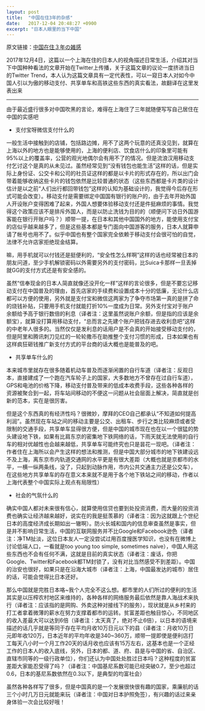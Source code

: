 ```yaml
---
layout: post
title:  "中国在住3年的杂感"
date:   2017-12-04 20:48:27 +0900
excerpt: "日本人眼里的当下中国"
---
```

原文链接：[中国在住３年の雑感 ](https://anond.hatelabo.jp/20171203173311)

2017年12月4日，这篇以一个上海在住的日本人的视角描述日常生活，介绍其对当下中国种种看法的文章开始在Twitter上传播，关于这篇文章的议论一度挤进当日的Twitter Trend，本人认为这篇文章具有一定代表性，可以一窥日本人对如今中国人引以为傲的移动支付、共享单车和高铁这些东西的真实看法，故翻译在这里发表出来

***

由于最近盛行很多对中国吹黑的言论，难得在上海住了三年就随便写写自己居住在中国的实感吧

+ 支付宝呀微信支付什么的

一般生活中接触到的店铺，包括路边摊，用不了这两个玩意的还真没见到，就算在上海以外的地方也是能够使用的，上海的便利店、饮食店什么的印象里可能有95%以上的覆盖率，公营的观光地偶尔会有用不了的情况。但是流浪汉用移动支付乞讨这个是真的从未见过。虽然经常见到“没有钱包也能生活”这样的话，但是实际上身份证、公交卡和公司的社员证这样的都是以卡片的形式存在的，所以出门会带着能够收纳这些卡片的钱包依然是比较普通的状态（这些东西都是卡片类的设计估计是以之前“人们出行都回带钱包”这样的认知为基础设计的，我觉得今后存在形式可能会改变）。移动支付是需要绑定中国国有银行的账户的，由于去年开始外国人开设账户变得困难了起来，外国人想要体验移动支付还是件挺麻烦的事情。我觉得这个政策应该不是排斥外国人，而是以防止洗钱为目的的（顺便问下访日外国游客能在银行开账户吗？）顺带一提，在日本和其他中国国外的地方，能使用支付宝的店似乎越来越多了，但是这些基本都是专门面向中国游客的服务，日本人就算申请了帐号也用不了。似乎中国也有整个国家完全依赖于移动支付会很可怕的自觉，法律不允许店家拒绝现金结算。

嘛，用手机就可以付钱还是挺便利的，“安全性怎么样啊”这样的话也经常被日本的朋友问道，至少手机解锁密码以外需要另外的支付密码，比Suica卡那样一旦丢掉就GG的支付方式还是有安全感的。

虽然“信奉现金的日本人简直就像还没开化一样”这样的言论很多，但是不要忘记移动支付在中国普及的理由，首先店家的手续费和设置成本十分的低廉，无论什么店都可以方便的使用，另外就是支付宝和微信这两家为了争夺市场第一真的是拼了命的烧钱补贴，只要用手机支付就能打折10%一度成为日常。另外支付宝对于账户余额给予高于银行数倍的利息（译者注：这里虽然说账户余额，但是指的应该是余额宝），就算没打算用移动支付，“总而言之先建个账户把钱存进去收利息吧”这样的中老年人很多的。当然仅仅是发利息的话用户是不会真的开始接受移动支付的，但是阿里和腾讯刺刀见红的一轮轮撒币在助推整个支付习惯的形成，日本如果也有这样疯狂砸钱推广新支付方式的平台商的话大概也是能普及的吧。

+ 共享单车什么的

本来城市里就存在很多随着机动车普及而逐渐闲置的自行车道（译者注：反观日本，直接建成了一个跑在汽车轮子上的国家，大多数地方不曾存在过自行车道），GPS和电池的价格下降，移动支付普及带来的低成本收费手段，这些各种各样的资源被聚合到一起，将车站间移动的不便这一问题从社会层面上解决，简直就是创新的范本，实在是很厉害。

但是这个东西真的有经济性吗？很微妙，摩拜的CEO自己都承认“不知道如何提高利润”。虽然现在车站之间的移动主要是公交、出租车、步行之类比较麻烦或者受限制的交通手段，共享单车显得很方便，但是中国的城市现在也在以一个很猛的势头建设地下铁，如果有比肩东京的密集地下铁网络的话，下雨天就无法使用的自行车的相对优越性也会越来越低，共享单车可能终究也只是昙花一现吧。（译者注：作者住在上海所以会产生这样的想法和推测，但是中国大部分城市的地下铁建设远不及上海，离东京市内轨道交通网的水平更是有很大差距（大概也就是京都市的水平，一横一纵两条线，没了，只起到动脉作用，市内公共交通主力还是公交车），在这些地方共享单车的存在意义本来就不是用于各个地下铁站之间的移动，作者以上海代表整个中国实际上观点有局限性）

+ 社会的气氛什么的

确实中国人都对未来很有信心，就算使用信贷也要到处投资消费，而大量的投资消费也确实让经济越来越好，说实在的我是挺羡慕的（译者注：因为这就跟上个世纪日本的高度经济成长期如出一辙啊）。防火长城和国内的信息审查虽然是事实，但是并不影响日常生活，中国的互联网服务并不比Google和Facebook逊色（译者注：净TM扯淡，这位日本友人一定没尝试过用百度搜医学知识，也没有在微博上讨论低端人口，一看就是too young too simple, sometimes naive），中国人用这些东西也不会有任何不满，这就是目前的真实状态（译者注：废话，你把Google、Twitter和Facebook都TM封锁了，没有对比当然感受不到差距）。中国的治安也很好，如果只是在沿海大城市（译者注：上海，中国最发达的城市）居住的话，可能会觉得比日本还好。

那么中国就是完胜日本咯~我个人完全不这么想。都市里的人们所过的便利的生活其实是以压榨农村地区来维持的，各种各样的网络服务最后依然是靠人海战术来执行（译者注：应该指的是网购、外卖这种对接线下的服务），现状就是从乡村来的打工者拿着微薄的薪水在努力支撑着都市的运转。贫富差距也触目惊心，不同地区的收入差最大可以达到6倍（译者注：太天真了，绝对不止6倍），以日本的语境来描述的话几乎就是等同于存在平均月收10万日元以下的县（译者注：月收10万日元即年收120万，日本近年的平均年收是340~360万，顺带一提即使是便利店打工每天八小时一个月工作20天的话月收也应该有15万左右，这基本也是一个正经工作的日本人的收入底线，另外，日本的都、道、府、县是与中国的省、自治区、直辖市同等的一级行政单位），你们还认为中国处处胜过日本吗？这种程度的贫富差距大家能忍受得了吗？（译者注：中国基尼系数可能已经突破0.7，至少也超过0.6，日本的基尼系数依然在0.3以下，是典型的均富社会）

虽然各种各样写了很多，但是中国真的是一个发展很快很有趣的国家，乘廉航的话三个小时几万日元就能来玩（译者注：中国对日本护照免签），有兴趣的话过来亲身体验一次会比较好哦！
